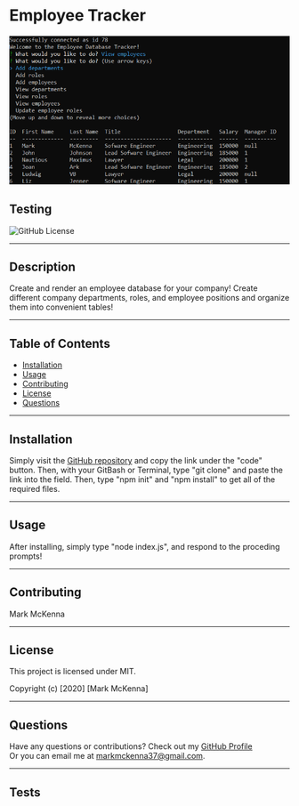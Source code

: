 
# Employee Tracker
  
![](/Assets/screenshot.png)

## Testing
  
![GitHub License](https://img.shields.io/badge/license-MIT-blue.svg)
  
---
  
## Description 
Create and render an employee database for your company! Create different company departments, roles, and employee positions and organize them into convenient tables!
                      
--- 
                      
## Table of Contents
                      
                      
* [Installation](#installation)
* [Usage](#usage)
* [Contributing](#contributing)
* [License](#license)
* [Questions](#questions)
                      
---
                      
## Installation
                      
Simply visit the [GitHub repository](https://github.com/markmckenna37/MySQL-Employee-Tracker) and copy the link under the "code" button. Then, with your GitBash or Terminal, type "git clone" and paste the link into the field. Then, type "npm init" and "npm install" to get all of the required files.
                      
                      
---
                      
## Usage 
                      
After installing, simply type "node index.js", and respond to the proceding prompts!
                      
---
                      
## Contributing
                      
Mark McKenna
                      
---
                      
## License
                      
This project is licensed under MIT.
  
Copyright (c) [2020] [Mark McKenna]
  
                      
---
                                                         
## Questions
Have any questions or contributions? Check out my [GitHub Profile](https://github.com/markmckenna37)                 
Or you can email me at <markmckenna37@gmail.com>.
                      
---
                      
## Tests
                      

